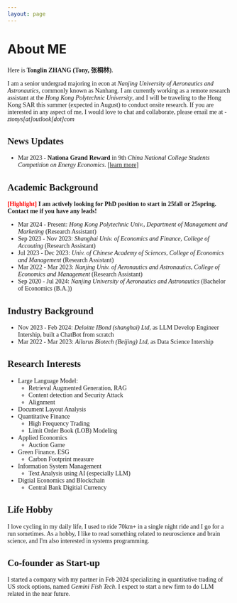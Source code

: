 ```yaml
---
layout: page
---
```


# About ME
<span style="font-family: 'Times New Roman', Times, serif;">
<!-- <img src="https://caihanlin.com/caihanlin.jpg" class="floatpic" width="360" height="480"> -->

Here is **Tonglin ZHANG (Tony, 张桐林)**.

I am a senior undergrad majoring in econ at *Nanjing University of Aeronautics and Astronautics*, commonly known as Nanhang. I am currently working as a remote research assistant at the *Hong Kong Polytechnic University*, and I will be traveling to the Hong Kong SAR this summer (expected in August) to conduct onsite research.
If you are interested in any aspect of me, I would love to chat and collaborate, please email me at - *ztonys[at]outlook[dot]com*

## News Updates

- Mar 2023 - **Nationa Grand Reward** in 9th *China National College Students Competition on Energy Economics*. [[learn more](http://energy.qibebt.ac.cn/eneco/contribution/index.html#/newsDetail?id=9d66d0a0-f870-11ed-9cd6-4baac5585629&activeTab=1&select=9)]

## Academic Background

**<font color='red'>[Highlight]</font> I am actively looking for PhD position to start in 25fall or 25spring. Contact me if you have any leads!**

- Mar 2024 - Present: *Hong Kong Polytechnic Univ., Department of Management and Marketing* (Research Assistant)
- Sep 2023 - Nov 2023: *Shanghai Univ. of Economics and Finance, College of Accouting* (Research Assistant)
- Jul 2023 - Dec 2023: *Univ. of Chinese Academy of Sciences, College of Economics and Management* (Research Assistant)
- Mar 2022 - Mar 2023: *Nanjing Univ. of Aeronautics and Astronautics, College of Economics and Management* (Research Assistant)
- Sep 2020 - Jul 2024: *Nanjing University of Aeronautics and Astronautics* (Bachelor of Economics (B.A.))

## Industry Background

- Nov 2023 - Feb 2024: *Deloitte IBond (shanghai) Ltd,* as LLM Develop Engineer Intership, built a ChatBot from scratch
- Mar 2022 - Mar 2023: *Ailurus Biotech (Beijing) Ltd,* as Data Science Intership


<!-- --- -->

## Research Interests

- Large Language Model:
    - Retrieval Augmented Generation, RAG
    - Content detection and Security Attack
    - Alignment
- Document Layout Analysis
- Quantitative Finance
    - High Frequency Trading
    - Limit Order Book (LOB) Modeling
- Applied Economics
    - Auction Game
- Green Finance, ESG
    - Carbon Footprint measure
- Information System Management 
    - Text Analysis using AI (especially LLM)
- Digtial Economics and Blockchain
    - Central Bank Digitial Currency

## Life Hobby

I love cycling in my daily life, I used to ride 70km+ in a single night ride and I go for a run sometimes. As a hobby, I like to read something related to neuroscience and brain science, and I'm also interested in systems programming.

## Co-founder as Start-up

I started a company with my partner in Feb 2024 specializing in quantitative trading of US stock options, named *Gemini Fish Tech*. I expect to start a new firm to do LLM related in the near future.

<!-- - [My latest research proposal](https://caihanlin.com/file/proposal-2023.pdf)🔗 -->

<!-- My current research focuses on practical problems that artificial intelligence faces in real life. My interests are on the **Machine Learning** and its applications in **Industrial IoT**. In a word, advanced technologies like ML and IoT positively influence the life of everybody.  I wish to devote my talent to this meaningful cause and bring well-being to society. -->

<!-- --- -->

<!-- ## News and Updates -->
<!-- 
- **March 2024：**Very excited to get a MPhil offer from Engineering department at Cambridge University!
- **Feb 2024：**Got a MSc offer from the CS department of UCL.
- **Dec 2023：**Very excited to be selected as [AAAI-24 UC Scholar](https://aaai.org/aaai-conference/undergraduate-consortium-program/), see you in Canada!
- **Dec 2023：**Got a MSc offer from the physics department of Imperial College London.
- **Aug 2023：**Happy to be awarded the FEPG Scholarship.
- **May 2023：**Happy to be awarded the XiamenAir Scholarship.
- **May 2023：**Collected the Finalist Award in MCM 2023 (Top 1%).
- **Jan 2023：**One paper accepted to ICAROB 2023, see you in Japan.
- **Jun 2022：**Started research intern at [Cambridge AI Group](https://www.cl.cam.ac.uk/research/ai/), advised by Prof. Pietro Liò.
</span> -->

<!-- <blockquote class="twitter-tweet"><p lang="en" dir="ltr">Thrilled to be an AAAI-UC Scholar at <a href="https://twitter.com/hashtag/AAAI24?src=hash&amp;ref_src=twsrc%5Etfw">#AAAI24</a>, thanks to <a href="https://twitter.com/hashtag/AAAI?src=hash&amp;ref_src=twsrc%5Etfw">#AAAI</a> &amp; <a href="https://twitter.com/hashtag/GoogleExploreCSR?src=hash&amp;ref_src=twsrc%5Etfw">#GoogleExploreCSR</a> for the sponsorship. Grateful for the knowledge gained and new friendships formed.<br><br>Wonderful trip in Vancouver. Looking forward to staying connected with all.<a href="https://twitter.com/hashtag/AAAI24?src=hash&amp;ref_src=twsrc%5Etfw">#AAAI24</a> <a href="https://twitter.com/hashtag/Vancouver?src=hash&amp;ref_src=twsrc%5Etfw">#Vancouver</a> <a href="https://twitter.com/hashtag/GoogleExploreCSR?src=hash&amp;ref_src=twsrc%5Etfw">#GoogleExploreCSR</a> <a href="https://t.co/wUQUp8XlSM">pic.twitter.com/wUQUp8XlSM</a></p>&mdash; Hanlin CAI (seeking a PhD position 2025) (@lancecai2002) <a href="https://twitter.com/lancecai2002/status/1762210025173344260?ref_src=twsrc%5Etfw">February 26, 2024</a></blockquote> <script async src="https://platform.twitter.com/widgets.js" charset="utf-8"></script>
 -->
